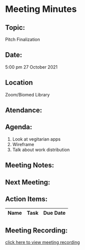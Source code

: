 # Meeting Minutes</h1>

## Topic: 
Pitch Finalization

## Date:
5:00 pm
27 October 2021 

## Location
Zoom/Biomed Library

## Atendance:

##  Agenda:
1. Look at vegitarian apps 
2. Wireframe
3. Talk about work distribution 

##  Meeting Notes: 

## Next Meeting:

## Action Items:

|Name| Task                        | Due Date |
|-----|----------------------------------------------|-------------------|


## Meeting Recording:
[click here to view meeting recording]()

